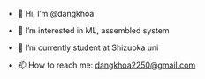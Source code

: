 - 👋 Hi, I’m @dangkhoa
- 👀 I’m interested in ML, assembled system
- 🌱 I’m currently student at Shizuoka uni

- 📫 How to reach me: dangkhoa2250@gmail.com


